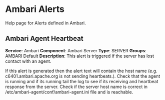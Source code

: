 # Ambari Alerts

Help page for Alerts defined in Ambari.

## Ambari Agent Heartbeat

**Service**: Ambari
**Component**: Ambari Server
**Type**: SERVER
**Groups**: AMBARI Default
**Description**: This alert is triggered if the server has lost contact with an agent.

If this alert is generated then the alert text will contain the host name (e.g. c6401.ambari.apache.org is not sending heartbeats.). Check that the agent is running and if its running tail the log to see if its receiving and heartbeat response from the server. Check if the server host name is correct in /etc/ambari-agent/conf/ambari-agent.ini file and is reachable.